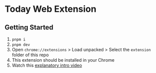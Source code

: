 # Today Web Extension

## Getting Started
1. `pnpm i`
1. `pnpm dev`
1. Open `chrome://extensions` > Load unpacked > Select the `extension` folder of this repo
1. This extension should be installed in your Chrome
1. Watch this [explanatory intro video](https://www.loom.com/share/2ff403bf3ed4457c8f358382ce64bf8e?sid=edcfa0d6-930b-4cf6-b394-9cbfe82f2d8e)
